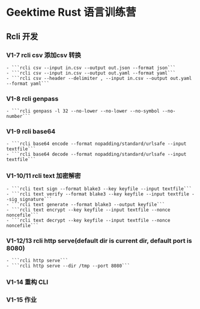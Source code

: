 # Geektime Rust 语言训练营

## Rcli 开发

### V1-7 rcli csv 添加csv 转换
    - ```rcli csv --input in.csv --output out.json --format json```
    - ```rcli csv --input in.csv --output out.yaml --format yaml```
    - ```rcli csv --header --delimiter , --input in.csv --output out.yaml --format yaml```
### V1-8 rcli genpass
    - ```rcli genpass -l 32 --no-lower --no-lower --no-symbol --no-number```
### V1-9 rcli base64
    - ```rcli base64 encode --format nopadding/standard/urlsafe --input textfile```
    - ```rcli base64 decode --format nopadding/standard/urlsafe --input textfile```
### V1-10/11 rcli text 加密解密
    - ```rcli text sign --format blake3 --key keyfile --input textfile```
    - ```rcli text verify --format blake3 --key keyfile --input textfile --sig signature```
    - ```rcli text generate --format blake3 --output keyfile```
    - ```rcli text encrypt --key keyfile --input textfile --nonce noncefile```
    - ```rcli text decrypt --key keyfile --input textfile --nonce noncefile```
### V1-12/13 rcli http serve(default dir is current dir, default port is 8080)
    - ```rcli http serve```
    - ```rcli http serve --dir /tmp --port 8080```

### V1-14 重构 CLI

### V1-15 作业
